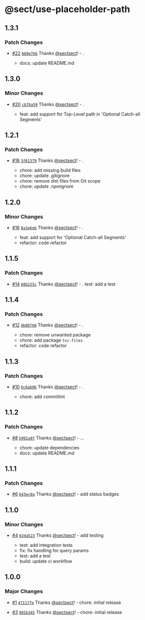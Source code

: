 # @sect/use-placeholder-path

## 1.3.1

### Patch Changes

- [#22](https://github.com/sectsect/use-placeholder-path/pull/22) [`668e7b6`](https://github.com/sectsect/use-placeholder-path/commit/668e7b634f843b706b044e4aa896784069cf5f97) Thanks [@sectsect](https://github.com/sectsect)! - .

  - docs: update README.md

## 1.3.0

### Minor Changes

- [#20](https://github.com/sectsect/use-placeholder-path/pull/20) [`cb76a59`](https://github.com/sectsect/use-placeholder-path/commit/cb76a596b6791e78981b23164ca2f76d13cfd1ca) Thanks [@sectsect](https://github.com/sectsect)! - .

  - feat: add support for Top-Level path in 'Optional Catch-all Segments'

## 1.2.1

### Patch Changes

- [#18](https://github.com/sectsect/use-placeholder-path/pull/18) [`3f61379`](https://github.com/sectsect/use-placeholder-path/commit/3f613796f9da34b57676081806f1649aa8dcf620) Thanks [@sectsect](https://github.com/sectsect)! - .

  - chore: add missing build files
  - chore: update .gitignore
  - chore: remove dist files from Git scope
  - chore: update .npmignore

## 1.2.0

### Minor Changes

- [#16](https://github.com/sectsect/use-placeholder-path/pull/16) [`8a3e6eb`](https://github.com/sectsect/use-placeholder-path/commit/8a3e6eb96742fb164a68ca59a06a8472bab90eb6) Thanks [@sectsect](https://github.com/sectsect)! - .

  - feat: add support for 'Optional Catch-all Segments'
  - refactor: code refactor

## 1.1.5

### Patch Changes

- [#14](https://github.com/sectsect/use-placeholder-path/pull/14) [`60b225c`](https://github.com/sectsect/use-placeholder-path/commit/60b225c126cdb22ac2f714468644f4cdf0406b12) Thanks [@sectsect](https://github.com/sectsect)! - .
  test: add a test

## 1.1.4

### Patch Changes

- [#12](https://github.com/sectsect/use-placeholder-path/pull/12) [`4b08766`](https://github.com/sectsect/use-placeholder-path/commit/4b0876673dcdaba5c04bd3268de1d6571cf3f3c2) Thanks [@sectsect](https://github.com/sectsect)! - .

  - chore: remove unwanted package
  - chore: add package `tsc-files`
  - refactor: code refactor

## 1.1.3

### Patch Changes

- [#10](https://github.com/sectsect/use-placeholder-path/pull/10) [`6c6ab0b`](https://github.com/sectsect/use-placeholder-path/commit/6c6ab0b7e6d6f9c4f682b1d2d92158386805fb30) Thanks [@sectsect](https://github.com/sectsect)! - .

  - chore: add commitlint

## 1.1.2

### Patch Changes

- [#8](https://github.com/sectsect/use-placeholder-path/pull/8) [`b992a9f`](https://github.com/sectsect/use-placeholder-path/commit/b992a9f1f1c1a1212a55dbe9234fcc5dc6b95be2) Thanks [@sectsect](https://github.com/sectsect)! - ...

  - chore: update dependencies
  - docs: update README.md

## 1.1.1

### Patch Changes

- [#6](https://github.com/sectsect/use-placeholder-path/pull/6) [`643ec0a`](https://github.com/sectsect/use-placeholder-path/commit/643ec0ac4f5cdf24298716c8c6244c54145c56cb) Thanks [@sectsect](https://github.com/sectsect)! - add status badges

## 1.1.0

### Minor Changes

- [#4](https://github.com/sectsect/use-placeholder-path/pull/4) [`634a523`](https://github.com/sectsect/use-placeholder-path/commit/634a52384c66231ee31d3db0ac18cc87911d796d) Thanks [@sectsect](https://github.com/sectsect)! - add testing

  - test: add integration tests
  - fix: fix handling for query params
  - test: add a test
  - build: update ci workflow

## 1.0.0

### Major Changes

- [#1](https://github.com/sectsect/use-placeholder-path/pull/1) [`47117fe`](https://github.com/sectsect/use-placeholder-path/commit/47117fe4c40003e3e9606c44bbe2a68b96d0d8d0) Thanks [@sectsect](https://github.com/sectsect)! - chore: initial release

- [#3](https://github.com/sectsect/use-placeholder-path/pull/3) [`901b345`](https://github.com/sectsect/use-placeholder-path/commit/901b345806ba30539d675d2a22fce0e6e7f973fc) Thanks [@sectsect](https://github.com/sectsect)! - chore: initial release
